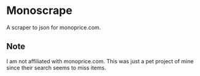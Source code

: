# Monoscrape

A scraper to json for monoprice.com.

## Note
I am not affiliated with monoprice.com. This was just a pet project of mine since their search seems to miss items.
